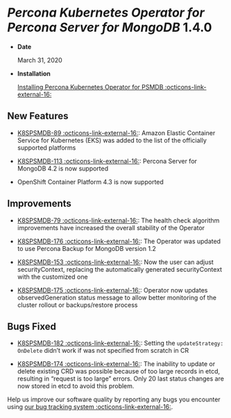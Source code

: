 # *Percona Kubernetes Operator for Percona Server for MongoDB* 1.4.0


* **Date**

    March 31, 2020



* **Installation**

    [Installing Percona Kubernetes Operator for PSMDB  :octicons-link-external-16:](https://www.percona.com/doc/kubernetes-operator-for-psmongodb/index.html#installation)


## New Features


* [K8SPSMDB-89  :octicons-link-external-16:](https://jira.percona.com/browse/K8SPSMDB-89): Amazon Elastic Container Service for Kubernetes (EKS)
was added to the list of the officially supported platforms


* [K8SPSMDB-113  :octicons-link-external-16:](https://jira.percona.com/browse/K8SPSMDB-113): Percona Server for MongoDB 4.2 is now supported


* OpenShift Container Platform 4.3 is now supported

## Improvements


* [K8SPSMDB-79  :octicons-link-external-16:](https://jira.percona.com/browse/K8SPSMDB-79): The health check algorithm improvements have increased the overall stability of the Operator


* [K8SPSMDB-176  :octicons-link-external-16:](https://jira.percona.com/browse/K8SPSMDB-176): The Operator was updated to use Percona Backup for MongoDB version 1.2


* [K8SPSMDB-153  :octicons-link-external-16:](https://jira.percona.com/browse/K8SPSMDB-153): Now the user can adjust securityContext, replacing the automatically generated securityContext with the customized one


* [K8SPSMDB-175  :octicons-link-external-16:](https://jira.percona.com/browse/K8SPSMDB-175): Operator now updates observedGeneration status message to allow better monitoring of the cluster rollout or backups/restore process

## Bugs Fixed


* [K8SPSMDB-182  :octicons-link-external-16:](https://jira.percona.com/browse/K8SPSMDB-182): Setting the `updateStrategy: OnDelete` didn’t work if was not specified from scratch in CR


* [K8SPSMDB-174  :octicons-link-external-16:](https://jira.percona.com/browse/K8SPSMDB-174): The inability to update or delete existing CRD was possible because of too large records in etcd, resulting in “request is too large” errors. Only 20 last status changes are now stored in etcd to avoid this problem.

Help us improve our software quality by reporting any bugs you encounter using
[our bug tracking system  :octicons-link-external-16:](https://jira.percona.com/secure/Dashboard.jspa).
